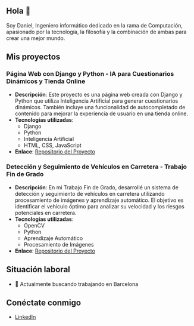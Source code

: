 ## Hola 👋

Soy Daniel, Ingeniero informático dedicado en la rama de Computación, apasionado por la tecnología, la filosofía y la combinación de ambas para crear una mejor mundo.

## Mis proyectos

### Página Web con Django y Python - IA para Cuestionarios Dinámicos y Tienda Online
- **Descripción**: Este proyecto es una página web creada con Django y Python que utiliza Inteligencia Artificial para generar cuestionarios dinámicos. También incluye una funcionalidad de autocompletado de contenido para mejorar la experiencia de usuario en una tienda online.
- **Tecnologías utilizadas**:
  - Django
  - Python
  - Inteligencia Artificial
  - HTML, CSS, JavaScript
- **Enlace**: [Repositorio del Proyecto](https://github.com/daanilr8/repositorio-django)

### Detección y Seguimiento de Vehículos en Carretera - Trabajo Fin de Grado
- **Descripción**: En mi Trabajo Fin de Grado, desarrollé un sistema de detección y seguimiento de vehículos en carretera utilizando procesamiento de imágenes y aprendizaje automático. El objetivo es identificar el vehículo óptimo para analizar su velocidad y los riesgos potenciales en carretera.
- **Tecnologías utilizadas**:
  - OpenCV
  - Python
  - Aprendizaje Automático
  - Procesamiento de Imágenes
- **Enlace**: [Repositorio del Proyecto](#)

## Situación laboral

- 🔭 Actualmente buscando trabajando en Barcelona

## Conéctate conmigo
- [LinkedIn](www.linkedin.com/in/daniel-lechuga-ruiz-5344112b3)




<!--
**daanilr8/daanilr8** is a ✨ _special_ ✨ repository because its `README.md` (this file) appears on your GitHub profile.

Here are some ideas to get you started:

- 🔭 I’m currently working on ... 
- 🌱 I’m currently learning ...
Python with Django and IA
- 👯 I’m looking to collaborate on ...
- 🤔 I’m looking for help with ...
- 💬 Ask me about ...
- 📫 How to reach me: ...
supraaazk@gmail.com
- 😄 Pronouns: ...
- ⚡ Fun fact: ...
-->
